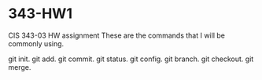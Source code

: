 # 343-HW1
CIS 343-03 HW assignment 
These are the commands that I will be commonly using.

git init.
git add.
git commit.
git status.
git config.
git branch.
git checkout.
git merge.
